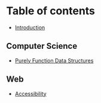 # Table of contents

* [Introduction](README.md)

## Computer Science

* [Purely Function Data Structures](computer-science/purely-function-data-structures.md)

## Web

* [Accessibility](web/accessibility.md)

